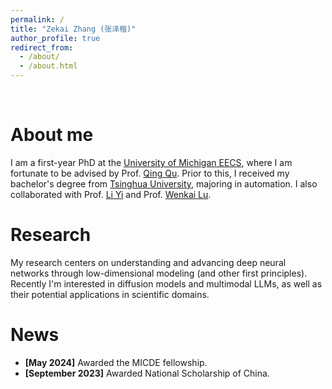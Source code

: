 ```yaml
---
permalink: /
title: "Zekai Zhang (张泽楷)"
author_profile: true
redirect_from: 
  - /about/
  - /about.html
---
```

<br>

About me
======
I am a first-year PhD at the [University of Michigan EECS](https://ece.engin.umich.edu/), where I am fortunate to be advised by Prof. [Qing Qu](https://qingqu.engin.umich.edu/). Prior to this, I received my bachelor's degree from [Tsinghua University](https://www.au.tsinghua.edu.cn/en/), majoring in automation.
I also collaborated with Prof. [Li Yi](https://ericyi.github.io/) and Prof. [Wenkai Lu](https://www.au.tsinghua.edu.cn/en/info/1078/3204.htm).

Research
======
My research centers on understanding and advancing deep neural networks through low-dimensional modeling (and other first principles). Recently I'm interested in diffusion models and multimodal LLMs, as well as their potential applications in scientific domains.


News
======
<ul>
  <li><b>[May 2024]</b> Awarded the MICDE fellowship.</li>
  <li><b>[September 2023]</b> Awarded National Scholarship of China.</li>
</ul>


